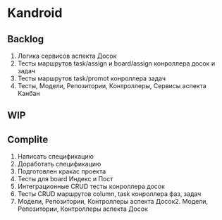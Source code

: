 # Kandroid

## Backlog

1. Логика сервисов аспекта Досок
2. Тесты маршрутов task/assign  и board/assign конроллера досок и задач
3. Тесты маршрутов task/promot конроллера задач
4. Тесты, Модели, Репозитории, Контроллеры, Сервисы аспекта Канбан

## WIP


## Complite

1. Написать спецификацию
2. Доработать спецификацию
3. Подготовлен кракас проекта
4. Тесты для board Индекс и Пост
5. Интеграционные CRUD тесты конроллера досок
6. Тесты CRUD маршрутов column, task конроллера фаз, задач
7. Модели, Репозитории, Контроллеры аспекта Досок2. Модели, Репозитории, Контроллеры аспекта Досок